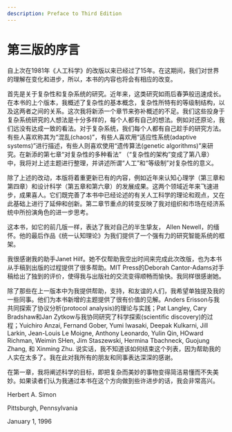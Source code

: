 ```yaml
---
description: Preface to Third Edition
---
```


# 第三版的序言

自上次在1981年《人工科学》的改版以来已经过了15年。在这期间，我们对世界的理解在变化和进步，所以，本书的内容也将会有相应的改变。

首先是关于复杂性和复杂系统的研究。近年来，这类研究如雨后春笋般迅速成长。在本书的上个版本，我概述了复杂性的基本概念，复杂性所特有的等级制结构，以及这两者之间的关系。这次我将新添一个章节来弥补概述的不足。我们这些投身于复杂系统研究的人想法是十分多样的，每个人都有自己的想法。例如对还原论，我们远没有达成一致的看法。对于复杂系统，我们每个人都有自己趁手的研究方法。有些人喜欢称其为“混乱\(chaos\)”，有些人喜欢用“适应性系统\(adaptive systems\)”进行描述，有些人则喜欢使用“遗传算法\(genetic algorithms\)”来研究。在新添的第七章“对复杂性的多种看法” （“复杂性的架构”变成了第八章）中，我将对上述主题进行整理，并讲述所谓“人工”和“等级制”对复杂性的意义。

除了上述的改动，本版将着重更新已有的内容，例如近年来认知心理学（第三章和第四章）和设计科学（第五章和第六章）的发展成果。这两个领域近年来飞速进步，成果喜人。它们既完善了本书中已经论述的有关人工科学的理论和观点，又在此基础上进行了延伸和创新。第二章节重点的转变反映了我对组织和市场在经济系统中所扮演角色的进一步思考。

这本书，如它的前几版一样，表达了我对自己的半生挚友， Allen Newell，的缅怀。他的最后作品《统一认知理论》为我们提供了一个强有力的研究智能系统的框架。

我很感谢我的助手Janet Hilf。她不仅帮助我空出时间来完成此次改版，也为本书从手稿到出版的过程提供了很多帮助。MIT Press的Deborah Cantor-Adams对手稿给出了独到的评价，使得我与出版社的交流变得顺畅而愉快。我同样很感谢她。

除了那些在上一版本中为我提供帮助，支持，和友谊的人们，我希望单独提及我的一些同事。他们为本书新增的主题提供了很有价值的见解。Anders Erisson与我共同探索了协议分析\(protocol analysis\)的理论与实践；Pat Langley, Cary Bradshaw和Jan Zytkow与我协同研究了科学探索\(scientific discovery\)的过程；Yuichiro Anzai, Fernand Gober, Yumi Iwasaki, Deepak Kulkarni, Jill Larkin, Jean-Louis Le Moigne, Anthony Leonardo, Yulin Qin, HOward Richman, Weimin SHen, Jim Staszewski, Hermina Tbachneck, Guojung Zhang, 和 Xinming Zhu. 说实话，我不知道该如何结束这个列表，因为帮助我的人实在太多了。我在此对我所有的朋友和同事表达深深的感谢。

在第一章，我将阐述科学的目标，即把复杂而美妙的事物变得简洁易懂而不失美妙。如果读者们认为我通过本书在这个方向做到些许进步的话，我会非常高兴。

Herbert A. Simon

Pittsburgh, Pennsylvania

January 1, 1996

